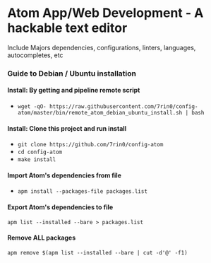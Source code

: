 # Atom App/Web Development - A hackable text editor
Include Majors dependencies, configurations, linters, languages, autocompletes, etc

### Guide to Debian / Ubuntu installation

#### Install: By getting and pipeline remote script
- ``wget -qO- https://raw.githubusercontent.com/7rin0/config-atom/master/bin/remote_atom_debian_ubuntu_install.sh | bash``

#### Install: Clone this project and run install
- ``git clone https://github.com/7rin0/config-atom``
- ``cd config-atom``
- ``make install``

#### Import Atom's dependencies from file
- ``apm install --packages-file packages.list``

#### Export Atom's dependencies to file
``apm list --installed --bare > packages.list``

#### Remove ALL packages
``apm remove $(apm list --installed --bare | cut -d'@' -f1)``


